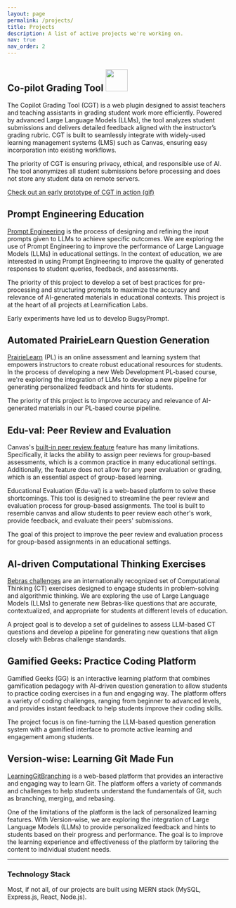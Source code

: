 ```yaml
---
layout: page
permalink: /projects/
title: Projects
description: A list of active projects we're working on.
nav: true
nav_order: 2
---
```


## Co-pilot Grading Tool <img src="https://raw.githubusercontent.com/FortAwesome/Font-Awesome/refs/heads/6.x/svgs/brands/react.svg" width="50" height="50">

The Copilot Grading Tool (CGT) is a web plugin designed to assist teachers and teaching assistants in grading student work more efficiently. Powered by advanced Large Language Models (LLMs), the tool analyzes student submissions and delivers detailed feedback aligned with the instructor’s grading rubric. CGT is built to seamlessly integrate with widely-used learning management systems (LMS) such as Canvas, ensuring easy incorporation into existing workflows.

The priority of CGT is ensuring privacy, ethical, and responsible use of AI. The tool anonymizes all student submissions before processing and does not store any student data on remote servers.

[Check out an early prototype of CGT in action (gif)](/assets/img/custom/CGT.gif)

## Prompt Engineering Education

[Prompt Engineering](https://www.promptingguide.ai/) is the process of designing and refining the input prompts given to LLMs to achieve specific outcomes. We are exploring the use of Prompt Engineering to improve the performance of Large Language Models (LLMs) in educational settings. In the context of education, we are interested in using Prompt Engineering to improve the quality of generated responses to student queries, feedback, and assessments.

The priority of this project to develop a set of best practices for pre-processing and structuring prompts to maximize the accuracy and relevance of AI-generated materials in educational contexts. This project is at the heart of all projects at Learnification Labs.

Early experiments have led us to develop BugsyPrompt.

## Automated PrairieLearn Question Generation

[PrairieLearn](https://www.prairielearn.com/) (PL) is an online assessment and learning system that empowers instructors to create robust educational resources for students. In the process of developing a new Web Development PL-based course, we're exploring the integration of LLMs to develop a new pipeline for generating personalized feedback and hints for students.

The priority of this project is to improve accuracy and relevance of AI-generated materials in our PL-based course pipeline.

## Edu-val: Peer Review and Evaluation

Canvas's [built-in peer review feature](https://community.canvaslms.com/t5/Instructor-Guide/How-do-I-use-peer-review-assignments-in-a-course/ta-p/697) feature has many limitations. Specifically, it lacks the ability to assign peer reviews for group-based assessments, which is a common practice in many educational settings. Additionally, the feature does not allow for any peer evaluation or grading, which is an essential aspect of group-based learning.

Educational Evaluation (Edu-val) is a web-based platform to solve these shortcomings. This tool is designed to streamline the peer review and evaluation process for group-based assignments. The tool is built to resemble canvas and allow students to peer review each other's work, provide feedback, and evaluate their peers' submissions.

The goal of this project to improve the peer review and evaluation process for group-based assignments in an educational settings.

## AI-driven Computational Thinking Exercises

[Bebras challenges](https://www.bebraschallenge.org/) are an internationally recognized set of Computational Thinking (CT) exercises designed to engage students in problem-solving and algorithmic thinking. We are exploring the use of Large Language Models (LLMs) to generate new Bebras-like questions that are accurate, contextualized, and appropriate for students at different levels of education.

A project goal is to develop a set of guidelines to assess LLM-based CT questions and develop a pipeline for generating new questions that align closely with Bebras challenge standards.

## Gamified Geeks: Practice Coding Platform

Gamified Geeks (GG) is an interactive learning platform that combines gamification pedagogy with AI-driven question generation to allow students to practice coding exercises in a fun and engaging way. The platform offers a variety of coding challenges, ranging from beginner to advanced levels, and provides instant feedback to help students improve their coding skills.

The project focus is on fine-turning the LLM-based question generation system with a gamified interface to promote active learning and engagement among students.

## Version-wise: Learning Git Made Fun

[LearningGitBranching](https://learngitbranching.js.org/) is a web-based platform that provides an interactive and engaging way to learn Git. The platform offers a variety of commands and challenges to help students understand the fundamentals of Git, such as branching, merging, and rebasing.

One of the limitations of the platform is the lack of personalized learning features. With Version-wise, we are exploring the integration of Large Language Models (LLMs) to provide personalized feedback and hints to students based on their progress and performance. The goal is to improve the learning experience and effectiveness of the platform by tailoring the content to individual student needs.

---

### Technology Stack

Most, if not all, of our projects are built using MERN stack (MySQL, Express.js, React, Node.js).
